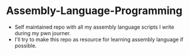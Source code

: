 # Assembly-Language-Programming
* Self maintained repo with all my assembly language scripts I write during my pwn journer.  
* I'll try to make this repo as resource for learning assembly language if possible.  
